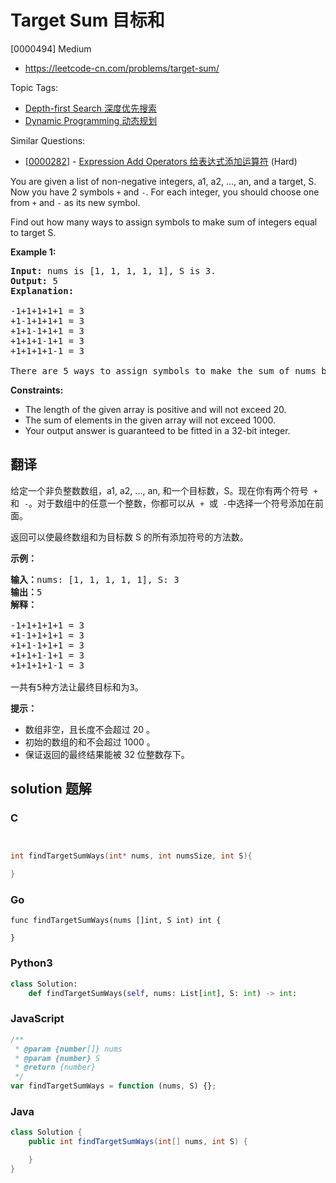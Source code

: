 # Target Sum 目标和

[0000494] Medium

- https://leetcode-cn.com/problems/target-sum/

Topic Tags:

- [Depth-first Search 深度优先搜索](https://leetcode-cn.com/tag/depth-first-search/)
- [Dynamic Programming 动态规划](https://leetcode-cn.com/tag/dynamic-programming/)

Similar Questions:

- [[0000282](https://leetcode-cn.com/problems/expression-add-operators/)] - [Expression Add Operators 给表达式添加运算符](./0000282.expression-add-operators.md) (Hard)

You are given a list of non-negative integers, a1, a2, ..., an, and a target, S. Now you have 2 symbols `+` and `-`. For each integer, you should choose one from `+` and `-` as its new symbol.

Find out how many ways to assign symbols to make sum of integers equal to target S.

**Example 1:**

<pre><b>Input:</b> nums is [1, 1, 1, 1, 1], S is 3. 
<b>Output:</b> 5
<b>Explanation:</b> 

-1+1+1+1+1 = 3
+1-1+1+1+1 = 3
+1+1-1+1+1 = 3
+1+1+1-1+1 = 3
+1+1+1+1-1 = 3

There are 5 ways to assign symbols to make the sum of nums be target 3.
</pre>

**Constraints:**

- The length of the given array is positive and will not exceed 20.
- The sum of elements in the given array will not exceed 1000.
- Your output answer is guaranteed to be fitted in a 32-bit integer.

## 翻译

给定一个非负整数数组，a1, a2, ..., an, 和一个目标数，S。现在你有两个符号  `+`  和  `-`。对于数组中的任意一个整数，你都可以从  `+`  或  `-`中选择一个符号添加在前面。

返回可以使最终数组和为目标数 S 的所有添加符号的方法数。

**示例：**

<pre><strong>输入：</strong>nums: [1, 1, 1, 1, 1], S: 3
<strong>输出：</strong>5
<strong>解释：</strong>

-1+1+1+1+1 = 3
+1-1+1+1+1 = 3
+1+1-1+1+1 = 3
+1+1+1-1+1 = 3
+1+1+1+1-1 = 3

一共有5种方法让最终目标和为3。
</pre>

**提示：**

- 数组非空，且长度不会超过 20 。
- 初始的数组的和不会超过 1000 。
- 保证返回的最终结果能被 32 位整数存下。

## solution 题解

### C

```c


int findTargetSumWays(int* nums, int numsSize, int S){

}
```

### Go

```golang
func findTargetSumWays(nums []int, S int) int {

}
```

### Python3

```python
class Solution:
    def findTargetSumWays(self, nums: List[int], S: int) -> int:
```

### JavaScript

```javascript
/**
 * @param {number[]} nums
 * @param {number} S
 * @return {number}
 */
var findTargetSumWays = function (nums, S) {};
```

### Java

```java
class Solution {
    public int findTargetSumWays(int[] nums, int S) {

    }
}
```
